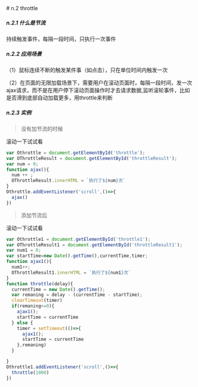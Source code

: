 <link rel="stylesheet"  href="../assets/common.css">
# n.2 throttle

##### n.2.1 什么是节流
持续触发事件，每隔一段时间，只执行一次事件

##### n.2.2 应用场景

（1）鼠标连续不断的触发某件事（如点击），只在单位时间内触发一次

（2）在页面的无限加载场景下，需要用户在滚动页面时，每隔一段时间，发一次ajax请求，而不是在用户停下滚动页面操作时才去请求数据,监听滚轮事件，比如是否滑到底部自动加载更多，用throttle来判断

##### n.2.3 实例
>没有加节流的时候

<div class="mb">
  <div id="throttleResult" style="color:red"></div>
  <div class="throttle" id="throttle">
    <div>滚动一下试试看</div>
  </div>
</div>

<script type="text/javascript">
var Othrottle = document.getElementById('throttle');
var OThrottleResult = document.getElementById('throttleResult');
var num = 0;
function ajax(){
  num ++ ;
  OThrottleResult.innerHTML = `执行了${num}次`
}
Othrottle.addEventListener('scroll',()=>{
  ajax()
})
</script>

```js
var Othrottle = document.getElementById('throttle');
var OThrottleResult = document.getElementById('throttleResult');
var num = 0;
function ajax(){
  num ++ ;
  OThrottleResult.innerHTML = `执行了${num}次`
}
Othrottle.addEventListener('scroll',()=>{
  ajax()
})
```

>添加节流后

<div class="mb">
  <div id="throttleResult1" style="color:red"></div>
  <div class="throttle" id="throttle1">
    <div>滚动一下试试看</div>
  </div>
</div>

<script type="text/javascript">
var Othrottle1 = document.getElementById('throttle1');
var OThrottleResult1 = document.getElementById('throttleResult1');
var num1 = 0; 
var startTime,currentTime,timer;
function ajax1(){
  num1++;
  OThrottleResult1.innerHTML = `执行了${num1}次`
}
function throttle(delay){
  currentTime = new Date().getTime();
  var remaning = delay - (currentTime - startTime);
  clearTimeout(timer)
  if(remaning<=0){
    ajax1();
    startTime = currentTime
  } else {
    timer = setTimeout(()=>{
      ajax1();
      startTime = currentTime
    },remaning)
  }

}
Othrottle1.addEventListener('scroll',()=>{
  throttle(1000)
})
</script>

```js
var Othrottle1 = document.getElementById('throttle1');
var OThrottleResult1 = document.getElementById('throttleResult1');
var num1 = 0; 
var startTime=new Date().getTime(),currentTime,timer;
function ajax1(){
  num1++;
  OThrottleResult1.innerHTML = `执行了${num1}次`
}
function throttle(delay){
  currentTime = new Date().getTime();
  var remaning = delay - (currentTime - startTime);
  clearTimeout(timer)
  if(remaning<=0){
    ajax1();
    startTime = currentTime
  } else {
    timer = setTimeout(()=>{
      ajax1();
      startTime = currentTime
    },remaning)
  }

}
Othrottle1.addEventListener('scroll',()=>{
  throttle(1000)
})
```

